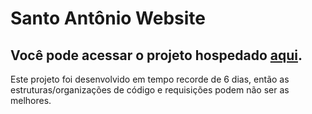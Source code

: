 # Santo Antônio Website

## Você pode acessar o projeto hospedado [aqui](https://www.http://santo-antonio.herokuapp.com/).


Este projeto foi desenvolvido em tempo recorde de 6 dias, então as estruturas/organizações de código e requisições podem não ser as melhores.
